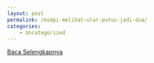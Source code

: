 ```yaml
---
layout: post
permalink: /mimpi-melihat-ular-putus-jadi-dua/
categories:
    - Uncategorized
---
```


[Baca Selengkapnya](/07)